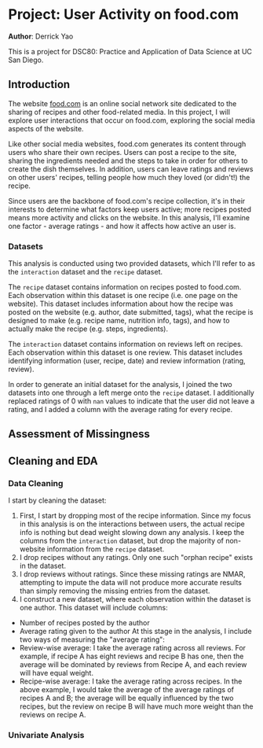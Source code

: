 # Project: User Activity on food.com

**Author**: Derrick Yao

This is a project for DSC80: Practice and Application of Data Science at UC San Diego.

## Introduction

The website [food.com](food.com) is an online social network site dedicated to the sharing of recipes and other food-related media. In this project, I will explore user interactions that occur on food.com, exploring the social media aspects of the website. 

Like other social media websites, food.com generates its content through users who share their own recipes. Users can post a recipe to the site, sharing the ingredients needed and the steps to take in order for others to create the dish themselves. In addition, users can leave ratings and reviews on other users' recipes, telling people how much they loved (or didn't!) the recipe.

Since users are the backbone of food.com's recipe collection, it's in their interests to determine what factors keep users active; more recipes posted means more activity and clicks on the website. In this analysis, I'll examine one factor - average ratings - and how it affects how active an user is.

### Datasets

This analysis is conducted using two provided datasets, which I'll refer to as the `interaction` dataset and the `recipe` dataset.

The `recipe` dataset contains information on recipes posted to food.com. Each observation within this dataset is one recipe (i.e. one page on the website). This dataset includes information about how the recipe was posted on the website (e.g. author, date submitted, tags), what the recipe is designed to make (e.g. recipe name, nutrition info, tags), and how to actually make the recipe (e.g. steps, ingredients).

The `interaction` dataset contains information on reviews left on recipes. Each observation within this dataset is one review. This dataset includes identifying information (user, recipe, date) and review information (rating, review).

In order to generate an initial dataset for the analysis, I joined the two datasets into one through a left merge onto the `recipe` dataset. I additionally replaced ratings of 0 with `nan` values to indicate that the user did not leave a rating, and I added a column with the average rating for every recipe.

## Assessment of Missingness

## Cleaning and EDA

### Data Cleaning

I start by cleaning the dataset:

1. First, I start by dropping most of the recipe information. Since my focus in this analysis is on the interactions between users, the actual recipe info is nothing but dead weight slowing down any analysis. I keep the columns from the `interaction` dataset, but drop the majority of non-website information from the `recipe` dataset.
2. I drop recipes without any ratings. Only one such "orphan recipe" exists in the dataset.
3. I drop reviews without ratings. Since these missing ratings are NMAR, attempting to impute the data will not produce more accurate results than simply removing the missing entries from the dataset. 
4. I construct a new dataset, where each observation within the dataset is one author. This dataset will include columns:
 - Number of recipes posted by the author
 - Average rating given to the author
At this stage in the analysis, I include two ways of measuring the "average rating":
 - Review-wise average: I take the average rating across all reviews. For example, if recipe A has eight reviews and recipe B has one, then the average will be dominated by reviews from Recipe A, and each review will have equal weight.
 - Recipe-wise average: I take the average rating across recipes. In the above example, I would take the average of the average ratings of recipes A and B; the average will be equally influenced by the two recipes, but the review on recipe B will have much more weight than the reviews on recipe A.

### Univariate Analysis

